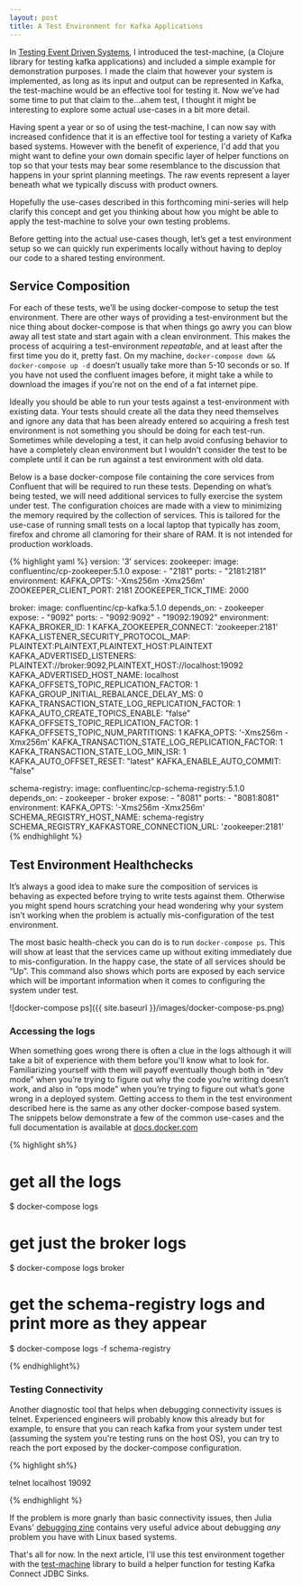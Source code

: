```yaml
---
layout: post
title: A Test Environment for Kafka Applications
---
```


In [Testing Event Driven
Systems](https://www.confluent.io/blog/testing-event-driven-systems),
I introduced the test-machine, (a Clojure library for testing kafka
applications) and included a simple example for demonstration
purposes. I made the claim that however your system is implemented, as
long as its input and output can be represented in Kafka, the
test-machine would be an effective tool for testing it. Now we’ve had
some time to put that claim to the...ahem test, I thought it might be
interesting to explore some actual use-cases in a bit more detail.

Having spent a year or so of using the test-machine, I can now say
with increased confidence that it is an effective tool for
testing a variety of Kafka based systems. However with the benefit of
experience, I'd add that you might want to define your own domain
specific layer of helper functions on top so that your tests may bear
some resemblance to the discussion that happens in your sprint
planning meetings. The raw events represent a layer beneath what we
typically discuss with product owners.

Hopefully the use-cases described in this forthcoming mini-series
will help clarify this concept and get you thinking about
how you might be able to apply the test-machine to solve your own
testing problems.

Before getting into the actual use-cases though, let’s get a test environment
setup so we can quickly run experiments locally without having to deploy
our code to a shared testing environment.

## Service Composition

For each of these tests, we’ll be using docker-compose to setup the
test environment. There are other ways of providing a test-environment
but the nice thing about docker-compose is that when things go awry
you can blow away all test state and start again with a clean
environment. This makes the process of acquiring a test-environment
*repeatable*, and at least after the first time you do it, pretty
fast. On my machine, `docker-compose down && docker-compose up -d`
doesn’t usually take more than 5-10 seconds or so. If you have not
used the confluent images before, it might take a while to download
the images if you're not on the end of a fat internet pipe.

Ideally you should be able to run your tests against a
test-environment with existing data. Your tests should create all the
data they need themselves and ignore any data that has been already
entered so acquiring a fresh test environment is not something you
should be doing for each test-run. Sometimes while developing a test,
it can help avoid confusing behavior to have a completely clean environment
but I wouldn't consider the test to be complete until it can be run
against a test environment with old data.

Below is a base docker-compose file containing the core services from
Confluent that will be required to run these tests. Depending on what’s being
tested, we will need additional services to fully exercise the system
under test. The configuration choices are made with a view to minimizing
the memory required by the collection of services. This is tailored
for the use-case of running small tests on a local laptop that
typically has zoom, firefox and chrome all clamoring for their share
of RAM. It is not intended for production workloads.

{% highlight yaml %}
version: '3'
services:
  zookeeper:
    image: confluentinc/cp-zookeeper:5.1.0
    expose:
      - "2181"
    ports:
      - "2181:2181"
    environment:
      KAFKA_OPTS: '-Xms256m -Xmx256m'
      ZOOKEEPER_CLIENT_PORT: 2181
      ZOOKEEPER_TICK_TIME: 2000

  broker:
    image: confluentinc/cp-kafka:5.1.0
    depends_on:
      - zookeeper
    expose:
      - "9092"
    ports:
      - "9092:9092"
      - "19092:19092"
    environment:
      KAFKA_BROKER_ID: 1
      KAFKA_ZOOKEEPER_CONNECT: 'zookeeper:2181'
      KAFKA_LISTENER_SECURITY_PROTOCOL_MAP: PLAINTEXT:PLAINTEXT,PLAINTEXT_HOST:PLAINTEXT
      KAFKA_ADVERTISED_LISTENERS: PLAINTEXT://broker:9092,PLAINTEXT_HOST://localhost:19092
      KAFKA_ADVERTISED_HOST_NAME: localhost
      KAFKA_OFFSETS_TOPIC_REPLICATION_FACTOR: 1
      KAFKA_GROUP_INITIAL_REBALANCE_DELAY_MS: 0
      KAFKA_TRANSACTION_STATE_LOG_REPLICATION_FACTOR: 1
      KAFKA_AUTO_CREATE_TOPICS_ENABLE: "false"
      KAFKA_OFFSETS_TOPIC_REPLICATION_FACTOR: 1
      KAFKA_OFFSETS_TOPIC_NUM_PARTITIONS: 1
      KAFKA_OPTS: '-Xms256m -Xmx256m'
      KAFKA_TRANSACTION_STATE_LOG_REPLICATION_FACTOR: 1
      KAFKA_TRANSACTION_STATE_LOG_MIN_ISR: 1
      KAFKA_AUTO_OFFSET_RESET: "latest"
      KAFKA_ENABLE_AUTO_COMMIT: "false"

  schema-registry:
    image: confluentinc/cp-schema-registry:5.1.0
    depends_on:
      - zookeeper
      - broker
    expose:
      - "8081"
    ports:
      - "8081:8081"
    environment:
      KAFKA_OPTS: '-Xms256m -Xmx256m'
      SCHEMA_REGISTRY_HOST_NAME: schema-registry
      SCHEMA_REGISTRY_KAFKASTORE_CONNECTION_URL: 'zookeeper:2181'
{% endhighlight %}

## Test Environment Healthchecks

It’s always a good idea to make sure the composition of services is
behaving as expected before trying to write tests against
them. Otherwise you might spend hours scratching your head wondering
why your system isn’t working when the problem is actually
mis-configuration of the test environment.

The most basic health-check you can do is to run `docker-compose ps`. This
will show at least that the services came up without exiting
immediately due to mis-configuration. In the happy case, the state of
all services should be “Up”. This command also shows which ports are
exposed by each service which will be important information when it comes
to configuring the system under test.

![docker-compose ps]({{ site.baseurl }}/images/docker-compose-ps.png)

### Accessing the logs

When something goes wrong there is often a clue in the logs although it
will take a bit of experience with them before you'll know what to look
for. Familiarizing yourself with them will payoff eventually though
both in “dev mode” when you’re trying to figure out why the code you’re
writing doesn’t work, and also in “ops mode” when you’re trying to
figure out what’s gone wrong in a deployed system. Getting access to
them in the test environment described here is the same as any other
docker-compose based system. The snippets below demonstrate a few of
the common use-cases and the full documentation is available
at [docs.docker.com](https://docs.docker.com/compose/reference/logs/)

{% highlight sh%}

# get all the logs
$ docker-compose logs

# get just the broker logs
$ docker-compose logs broker

# get the schema-registry logs and print more as they appear
$ docker-compose logs -f schema-registry

{% endhighlight%}

### Testing Connectivity

Another diagnostic tool that helps when debugging connectivity
issues is telnet. Experienced engineers will probably know this already
but for example, to ensure that you can reach kafka from your system under
test (assuming the system you're testing runs on the host OS), you can try
to reach the port exposed by the docker-compose configuration.

{% highlight sh%}

telnet localhost 19092

{% endhighlight %}

If the problem is more gnarly than basic connectivity issues, then Julia Evans'
[debugging zine](https://jvns.ca/debugging-zine.pdf) contains very useful advice
about debugging *any* problem you have with Linux based systems.

That's all for now. In the next article, I'll use this test environment
together with the [test-machine](https://github.com/FundingCircle/jackdaw/blob/master/doc/test-machine.md)
library to build a helper function for testing Kafka Connect JDBC Sinks.
